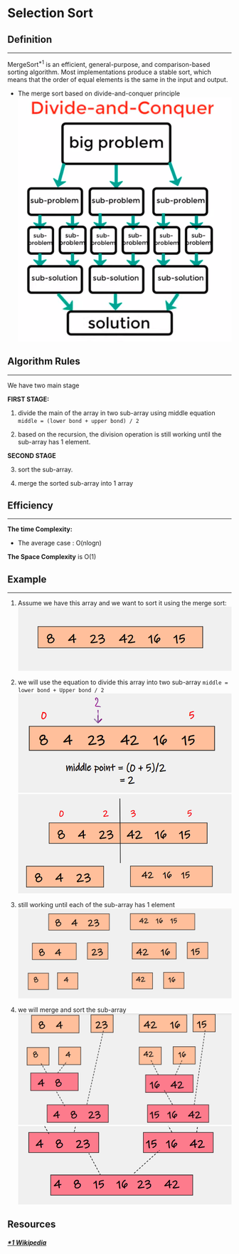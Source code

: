 # Selection Sort

## Definition

---

MergeSort<sup>*1</sup>  is an efficient, general-purpose, and comparison-based sorting algorithm. Most implementations produce a stable sort, which means that the order of equal elements is the same in the input and output.

- The merge sort based on divide-and-conquer principle
![divide-and-conquer principle](Challenge27/Screenshot%20from%202022-04-27%2016-29-52.png)

## Algorithm Rules

---

We have two main stage

**FIRST STAGE:**
1. divide the main of the array in two sub-array using middle equation `middle = (lower bond + upper bond) / 2`

2. based on the recursion, the division operation is still working until the sub-array has 1 element.

**SECOND STAGE**

3. sort the sub-array.

4. merge the sorted sub-array into 1 array

## Efficiency

---

**The time Complexity:**

- The average case : O(nlogn)

**The Space Complexity** is O(1)

## Example

---

1. Assume we have this array and we want to sort it using the merge sort:
![1](Challenge27/1.png)

2. we will use the equation to divide this array into two sub-array `middle = lower bond + Upper bond / 2`
![2](Challenge27/2.png)
![3](Challenge27/3.png)

3. still working until each of the sub-array has 1 element
![4](Challenge27/4.png)

4. we will merge and sort the sub-array
![5](Challenge27/5.png)
![6](Challenge27/6.png)

## Resources

##### [*1 Wikipedia](https://en.wikipedia.org/wiki/Merge_sort#:~:text=In%20computer%20science%2C%20merge%20sort,in%20the%20input%20and%20output.)